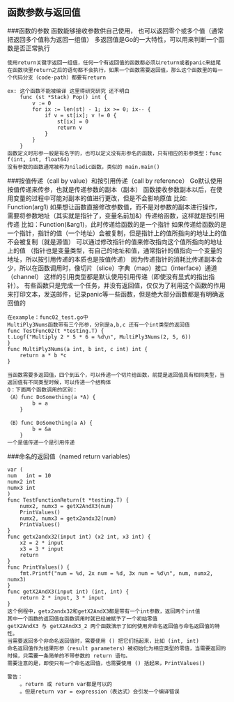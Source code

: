 函数参数与返回值
-

###函数的参数
    函数能够接收参数供自己使用， 也可以返回零个或多个值（通常把返回多个值称为返回一组值）
    多返回值是Go的一大特性，可以用来判断一个函数是否正常执行

    使用return关键字返回一组值，任何一个有返回值的函数都必须以return或者panic来结尾
    在函数块里return之后的语句都不会执行，如果一个函数需要返回值，那么这个函数里的每一个代码分支（code-path）都要有return

    ex: 这个函数不能被编译 这里得研究研究 还不明白
        func (st *Stack) Pop() int {
            v := 0
            for ix := len(st) - 1; ix >= 0; ix-- {
                if v = st[ix]; v != 0 {
                    st[ix] = 0
                    return v
                }
            }
        }
    函数定义时形参一般是有名字的，也可以定义没有形参名的函数，只有相应的形参类型：func f(int, int, float64)
    没有参数的函数通常被称为niladic函数，类似的 main.main()

###按值传递（call by value）和按引用传递（call by reference）
    Go默认使用按值传递来传参，也就是传递参数的副本（副本）
    函数接收参数副本以后，在使用变量的过程中可能对副本的值进行更改，但是不会影响原值
    比如: Function(arg1)
    如果想让函数直接修改参数值，而不是对参数的副本进行操作，需要将参数地址（其实就是指针了，变量名前加&）传递给函数，这样就是按引用传递
    比如：Function(&arg1)，此时传递给函数的是一个指针
    如果传递给函数的是一个指针，指针的值（一个地址）会被复制，但是指针上的值所指向的地址上的值不会被复制（就是源值）
    可以通过修改指针的值来修改指向这个值所指向的地址上的值
    （指针也是变量类型，有自己的地址和值，通常指针的值指向一个变量的地址，所以按引用传递的本质也是按值传递）
    因为传递指针的消耗比传递副本会少，所以在函数调用时，像切片（slice）字典（map）接口（interface）通道（channel）
    这样的引用类型都是默认使用引用传递（即使没有显式的指出指针）。
    有些函数只是完成一个任务，并没有返回值，仅仅为了利用这个函数的作用来打印文本，发送邮件，记录panic等一些函数，但是绝大部分函数都是有明确返回值的

    在example：func02_test.go中
    MultiPly3Nums函数带有三个形参，分别是a,b,c 还有一个int类型的返回值
    func TestFunc02(t *testing.T) {
	t.Logf("Multiply 2 * 5 * 6 = %d\n", MultiPly3Nums(2, 5, 6))
    }
    func MultiPly3Nums(a int, b int, c int) int {
        return a * b *c
    }
    
    当函数需要多返回值，四个到五个，可以传递一个切片给函数，前提是返回值具有相同类型，当返回值有不同类型时候，可以传递一个结构体
    Q：下面两个函数调用的区别：
    （A）func DoSomething(a *A) {
            b = a
        }

    （B）func DoSomething(a A) {
            b = &a
        }
    一个是值传递一个是引用传递

###命名的返回值（named return variables)
   
    var (
	num   int = 10
	numx2 int
	numx3 int
    )
    func TestFunctionReturn(t *testing.T) {
        numx2, numx3 = getX2AndX3(num)
        PrintValues()
        numx2, numx3 = getx2andx32(num)
        PrintValues()
    }
    func getx2andx32(input int) (x2 int, x3 int) {
        x2 = 2 * input
        x3 = 3 * input
        return
    }
    func PrintValues() {
        fmt.Printf("num = %d, 2x num = %d, 3x num = %d\n", num, numx2, numx3)
    }
    func getX2AndX3(input int) (int, int) {
        return 2 * input, 3 * input
    }
    这个例程中，getx2andx32和getX2AndX3都是带有一个int参数，返回两个int值
    其中一个函数的返回值在函数调用时就已经被赋予了一个初始零值
    getX2AndX3 与 getX2AndX3_2 两个函数演示了如何使用非命名返回值与命名返回值的特性。
    当需要返回多个非命名返回值时，需要使用 () 把它们括起来，比如 (int, int)
    命名返回值作为结果形参（result parameters）被初始化为相应类型的零值，当需要返回的时候，只需要一条简单的不带参数的 return 语句。
    需要注意的是，即使只有一个命名返回值，也需要使用 () 括起来，PrintValues()

    警告：
        。return 或 return var都是可以的
        。但是return var = expression（表达式）会引发一个编译错误

    
    
